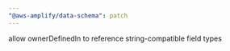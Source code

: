 ```yaml
---
"@aws-amplify/data-schema": patch
---
```


allow ownerDefinedIn to reference string-compatible field types
